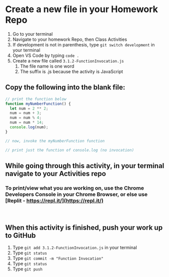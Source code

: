 # Create a new file in your Homework Repo

1. Go to your terminal
2. Navigate to your homework Repo, then Class Activities
3. If development is not in parenthesis, type `git switch development` in your terminal
4. Open VS Code by typing `code .`
5. Create a new file called `3.1.2-FunctionInvocation.js`
    1. The file name is one word
    2. The suffix is .js because the activity is JavaScript

## Copy the following into the blank file:

```javascript
// print the function below
function myNumberFunction() {
  let num = 2 ** 2;
  num = num + 3;
  num = num % 4;
  num = num * 14;
  console.log(num);
}

// now, invoke the myNumberFunction function

// print just the function of console.log (no invocation)
```

## While going through this activity, in your terminal navigate to your Activities repo

### To print/view what you are working on, use the Chrome Developers Console in your Chrome Browser, or else use [Replit - https://repl.it/](https://repl.it/)

<br>

## When this activity is finished, push your work up to GitHub

1. Type `git add 3.1.2-FunctionInvocation.js` in your terminal
2. Type `git status`
3. Type `git commit -m "Function Invocation"`
4. Type `git status`
5. Type `git push`
